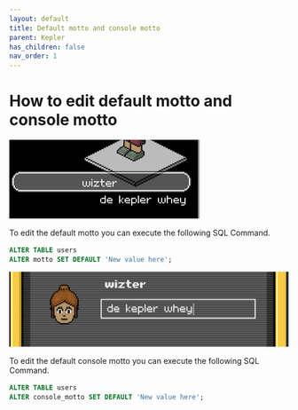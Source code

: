 ```yaml
---
layout: default
title: Default motto and console motto
parent: Kepler
has_children: false
nav_order: 1
---
```

# How to edit default motto and console motto

![](../assets/images/motto.png)

To edit the default motto you can execute the following SQL Command.

```sql 
ALTER TABLE users
ALTER motto SET DEFAULT 'New value here';
```

![](../assets/images/console_motto.png)

To edit the default console motto you can execute the following SQL Command.

```sql 
ALTER TABLE users
ALTER console_motto SET DEFAULT 'New value here';
```
